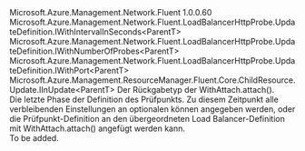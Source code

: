 <Type Name="IWithAttach&lt;ParentT&gt;" FullName="Microsoft.Azure.Management.Network.Fluent.LoadBalancerHttpProbe.UpdateDefinition.IWithAttach&lt;ParentT&gt;">
  <TypeSignature Language="C#" Value="public interface IWithAttach&lt;ParentT&gt; : Microsoft.Azure.Management.Network.Fluent.LoadBalancerHttpProbe.UpdateDefinition.IWithIntervalInSeconds&lt;ParentT&gt;, Microsoft.Azure.Management.Network.Fluent.LoadBalancerHttpProbe.UpdateDefinition.IWithNumberOfProbes&lt;ParentT&gt;, Microsoft.Azure.Management.Network.Fluent.LoadBalancerHttpProbe.UpdateDefinition.IWithPort&lt;ParentT&gt;, Microsoft.Azure.Management.ResourceManager.Fluent.Core.ChildResource.Update.IInUpdate&lt;ParentT&gt;" />
  <TypeSignature Language="ILAsm" Value=".class public interface auto ansi abstract IWithAttach`1&lt;ParentT&gt; implements class Microsoft.Azure.Management.Network.Fluent.LoadBalancerHttpProbe.UpdateDefinition.IWithIntervalInSeconds`1&lt;!ParentT&gt;, class Microsoft.Azure.Management.Network.Fluent.LoadBalancerHttpProbe.UpdateDefinition.IWithNumberOfProbes`1&lt;!ParentT&gt;, class Microsoft.Azure.Management.Network.Fluent.LoadBalancerHttpProbe.UpdateDefinition.IWithPort`1&lt;!ParentT&gt;, class Microsoft.Azure.Management.ResourceManager.Fluent.Core.ChildResource.Update.IInUpdate`1&lt;!ParentT&gt;" />
  <TypeSignature Language="DocId" Value="T:Microsoft.Azure.Management.Network.Fluent.LoadBalancerHttpProbe.UpdateDefinition.IWithAttach`1" />
  <TypeSignature Language="VB.NET" Value="Public Interface IWithAttach(Of ParentT)&#xA;Implements IInUpdate(Of ParentT), IWithIntervalInSeconds(Of ParentT), IWithNumberOfProbes(Of ParentT), IWithPort(Of ParentT)" />
  <TypeSignature Language="F#" Value="type IWithAttach&lt;'ParentT&gt; = interface&#xA;    interface IInUpdate&lt;'ParentT&gt;&#xA;    interface IWithPort&lt;'ParentT&gt;&#xA;    interface IWithIntervalInSeconds&lt;'ParentT&gt;&#xA;    interface IWithNumberOfProbes&lt;'ParentT&gt;" />
  <AssemblyInfo>
    <AssemblyName>Microsoft.Azure.Management.Network.Fluent</AssemblyName>
    <AssemblyVersion>1.0.0.60</AssemblyVersion>
  </AssemblyInfo>
  <TypeParameters>
    <TypeParameter Name="ParentT" />
  </TypeParameters>
  <Interfaces>
    <Interface>
      <InterfaceName>Microsoft.Azure.Management.Network.Fluent.LoadBalancerHttpProbe.UpdateDefinition.IWithIntervalInSeconds&lt;ParentT&gt;</InterfaceName>
    </Interface>
    <Interface>
      <InterfaceName>Microsoft.Azure.Management.Network.Fluent.LoadBalancerHttpProbe.UpdateDefinition.IWithNumberOfProbes&lt;ParentT&gt;</InterfaceName>
    </Interface>
    <Interface>
      <InterfaceName>Microsoft.Azure.Management.Network.Fluent.LoadBalancerHttpProbe.UpdateDefinition.IWithPort&lt;ParentT&gt;</InterfaceName>
    </Interface>
    <Interface>
      <InterfaceName>Microsoft.Azure.Management.ResourceManager.Fluent.Core.ChildResource.Update.IInUpdate&lt;ParentT&gt;</InterfaceName>
    </Interface>
  </Interfaces>
  <Docs>
    <typeparam name="ParentT">Der Rückgabetyp der WithAttach.attach().</typeparam>
    <summary>
            Die letzte Phase der Definition des Prüfpunkts.
            Zu diesem Zeitpunkt alle verbleibenden Einstellungen an optionalen können angegeben werden, oder die Prüfpunkt-Definition an den übergeordneten Load Balancer-Definition mit WithAttach.attach() angefügt werden kann.
            </summary>
    <remarks>To be added.</remarks>
  </Docs>
  <Members />
</Type>